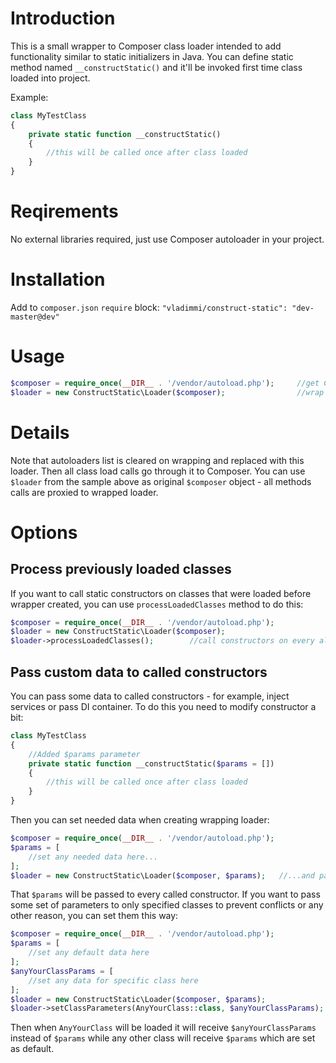 # Introduction #

This is a small wrapper to Composer class loader intended to add functionality similar to static initializers in Java.
You can define static method named `__constructStatic()` and it'll be invoked first time class loaded into project.

Example:

```php
class MyTestClass
{
    private static function __constructStatic()
    {
        //this will be called once after class loaded
    }
}
```

# Reqirements #

No external libraries required, just use Composer autoloader in your project.

# Installation #

Add to `composer.json` `require` block: `"vladimmi/construct-static": "dev-master@dev"`

# Usage #

```php
$composer = require_once(__DIR__ . '/vendor/autoload.php');     //get Composer loader
$loader = new ConstructStatic\Loader($composer);                //wrap it   
```

# Details #

Note that autoloaders list is cleared on wrapping and replaced with this loader. Then all class load calls go
through it to Composer. You can use `$loader` from the sample above as original `$composer` object - all methods calls
are proxied to wrapped loader.

# Options #

## Process previously loaded classes ##

If you want to call static constructors on classes that were loaded before wrapper created, you can use
`processLoadedClasses` method to do this:

```php
$composer = require_once(__DIR__ . '/vendor/autoload.php');
$loader = new ConstructStatic\Loader($composer);
$loader->processLoadedClasses();        //call constructors on every already loaded class
```

## Pass custom data to called constructors

You can pass some data to called constructors - for example, inject services or pass DI container. To do this you need
to modify constructor a bit:

```php
class MyTestClass
{
    //Added $params parameter
    private static function __constructStatic($params = [])
    {
        //this will be called once after class loaded
    }
}
```

Then you can set needed data when creating wrapping loader:

```php
$composer = require_once(__DIR__ . '/vendor/autoload.php');
$params = [
    //set any needed data here...
];
$loader = new ConstructStatic\Loader($composer, $params);   //...and pass it to loader
```

That `$params` will be passed to every called constructor. If you want to pass some set of parameters to only specified
classes to prevent conflicts or any other reason, you can set them this way:

```php
$composer = require_once(__DIR__ . '/vendor/autoload.php');
$params = [
    //set any default data here
];
$anyYourClassParams = [
    //set any data for specific class here
];
$loader = new ConstructStatic\Loader($composer, $params);               //pass default data to loader
$loader->setClassParameters(AnyYourClass::class, $anyYourClassParams);  //pass data for specific class to loader
```

Then when `AnyYourClass` will be loaded it will receive `$anyYourClassParams` instead of `$params` while any other
class will receive `$params` which are set as default.
